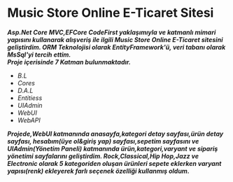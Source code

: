 # Music Store Online E-Ticaret Sitesi

***Asp.Net Core MVC,EFCore CodeFirst yaklaşımıyla ve katmanlı mimari yapısını kullanarak alışveriş ile ilgili Music Store Online E-Ticaret sitesini geliştirdim. ORM Teknolojisi olarak EntityFramework'ü, veri tabanı olarak MsSql'yi tercih ettim.***</br>
***Proje içerisinde 7 Katman bulunmaktadır.***</br>
 * *B.L*</br>
 * *Cores*</br>
 * *D.A.L*</br>
 * *Entitiess*</br>
 * *UIAdmin*</br>
 * *WebUI*</br>
 * *WebAPI*</br>
 
 ***Projede,WebUI katmanında anasayfa,kategori detay sayfası,ürün detay sayfası, hesabım(üye ol&giriş yap) sayfası,sepetim sayfasını ve UIAdmin(Yönetim Paneli) katmanında ürün,kategori,varyant ve sipariş yönetimi sayfalarını geliştirdim. Rock,Classical,Hip Hop,Jazz ve Electronic olarak 5 kategoriden oluşan ürünleri sepete eklerken varyant yapısı(renk) ekleyerek farlı seçenek özelliği kullanmış oldum.***

